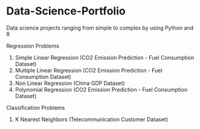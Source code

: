 # Data-Science-Portfolio
Data science projects ranging from simple to complex by using Python and R 

Regression Problems
  1. Simple Linear Regression (CO2 Emission Prediction - Fuel Consumption Dataset) 
  2. Multiple Linear Regression (CO2 Emission Prediction - Fuel Consumption Dataset) 
  3. Non Linear Regression (China GDP Dataset) 
  4. Polynomial Regression (CO2 Emission Prediction - Fuel Consumption Dataset) 

Classification Problems
  1. K Nearest Neighbors (Telecommunication Customer Dataset)

